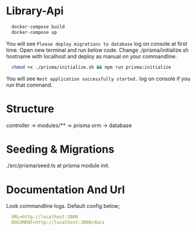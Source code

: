 # Library-Api

```bash
  docker-compose build
  docker-compose up
```

You will see `Please deploy migrations to database` log on console at first time. Open new terminal and run below code.
Change ./prisma/initialize.sh hostname with localhost and deploy as manual on your commandline.

```bash
  chmod +x ./prisma/initialize.sh && npm run prisma:initialize
```

You will see `Nest application successfully started.` log on console if you run that command.

# Structure

controller -> modules/** -> prisma orm -> database

# Seeding & Migrations

./src/prisma/seed.ts at prisma module init.

# Documentation And Url
Look commandline logs. Default config below;

```yaml
  URL=http://localhost:3000
  DOCUMENT=http://localhost:3000/docs
```